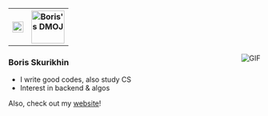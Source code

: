 <table>
  <tr>
    <th>
      <a href="https://www.linkedin.com/in/boris-skurikhin/" >
        <img align="center" alt="Boris's Linkedin" width="22px" src="https://www.flaticon.com/svg/static/icons/svg/174/174857.svg" />
      </a>
    </th>
    <th>
      <a href="https://dmoj.ca/user/BMP">
        <img align="center" alt="Boris's DMOJ" width="66px" src="https://static.dmoj.ca/static/icons/logo.d0dbdf0b98be.svg"/>
      </a>
    </th>
  </tr>
</table>


<!--img align="right" alt="GIF" src="https://media1.tenor.com/images/3fc4688dc266777821d0849c28d98e74/tenor.gif?itemid=5518465" /-->
<img align="right" alt="GIF" src="https://i.pinimg.com/originals/08/21/d7/0821d7daab410f573e9b6da396111b4f.gif" />

### Boris Skurikhin
- I write good codes, also study CS
- Interest in backend & algos

Also, check out my [website](http://boriskurikhin.github.io/)!
